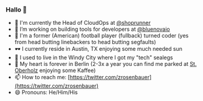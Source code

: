 ### Hallo 👋

- 🤖 I'm currently the Head of CloudOps at [@shoprunner](https://github.com/shoprunner)
- 🔭 I’m working on building tools for developers at [@bluenovaio](https://github.com/bluenovaio)
- 🏈 I'm a former (American) football player (fullback) turned coder (yes from head butting linebackers to head butting segfaults)
- 🕶️ I currently reside in Austin, TX enjoying some much needed sun
- 🧦 I used to live in the Windy City where I got my "tech" sealegs
- 🐻 My heart is forever in Berlin (2-3x a year you can find me parked at [St. Oberholz](https://sanktoberholz.de/) enjoying some Kaffee)
- 📫 How to reach me: [https://twitter.com/zrosenbauer](https://twitter.com/zrosenbauer)
- 😄 Pronouns: He/Him/His

<!--
**zrosenbauer/zrosenbauer** is a ✨ _special_ ✨ repository because its `README.md` (this file) appears on your GitHub profile.

Here are some ideas to get you started:

- 🔭 I’m currently working on ...
- 🌱 I’m currently learning ...
- 👯 I’m looking to collaborate on ...
- 🤔 I’m looking for help with ...
- 💬 Ask me about ...
- 📫 How to reach me: ...
- 😄 Pronouns: ...
- ⚡ Fun fact: ...
-->
